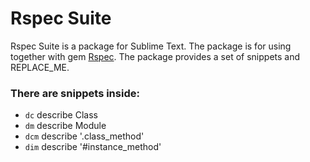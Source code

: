 # Rspec Suite

Rspec Suite is a package for Sublime Text.
The package is for using together with gem [Rspec](https://github.com/rspec/rspec).
The package provides a set of snippets and REPLACE_ME.

### There are snippets inside:
* `dc` describe Class
* `dm` describe Module
* `dcm` describe '.class_method'
* `dim` describe '#instance_method'

